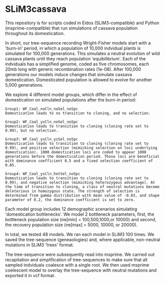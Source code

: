 # SLiM3cassava
This repository is for scripts coded in Eidos (SLiM3-compatible) and Python (msprime-compatible) that run simulations of cassava population throughout its domestication. 

In short, our tree-sequence recording Wright-Fisher models start with a 'burn-in' period, in which a population of 10,000 indvidual plants is simulated for 100,000 generations. This simulates a neutral evolution  of wild cassava plants until they reach population 'equibilibrium'. Each of the indviduals has a simplified genome, coded as five chromosomes, each 20mb long with generic recombination rates (1e-08). After 100,000 generations our models induce changes that simulate cassava domestication. Domesticated population is allowed to evolve for another 5,000 generations.

We explore 4 different model groups, which differ in the effect of domestication on simulated populations after the burn-in period:

	Group1: WF_Coal_noCln_noSel_noSpc
	Domestication leads to no transition to cloning, and no selection.

	Group2: WF_Coal_ysCln_noSel_noSpc
	Domestication leads to transition to cloning (cloning rate set to 0.99), but no selection.

	Group3: WF_Coal_ysCln_ysSel_noSpc
	Domestication leads to transition to cloning (cloning rate set to 0.99), and positive selection (mimicking selection on loci underlying domestication). 1000 domestication loci are coded to appear 1000 generations before the domestication period. Those loci are beneficial with dominance coefficient 0.5 and a fixed selection coefficient of 0.05.

	Group4: WF_Coal_ysCln_hetSel_noSpc
	Domestication leads to transition to cloning (cloning rate set to 0.99), and negative selection (mimicking heterozygous advantage). At the time of transition to cloning, a class of neutral mutations become deleterious in homozygous state. The strength of selection is determined from gamma distribution with mean value of -0.03, and shape parameter of 0.2, the dominance coefficient is set to zero.

Each model group includes 12 demographic scenarios simulating 'domestication bottlenecks'. We model 2 bottleneck parameters, first, the bottleneck population size  (ne[min] = 100,500,1000,or 10000) and second, the recovery population size (ne[max] = 5000, 10000, or 20000).

In total, we tested 48 models. We ran each model in SLiM3 100 times. We saved the tree-sequence (geneaologies) and, where applicable, non-neutral mutations in SLiM3 'trees' format.

The tree-sequence were subsequently read into msprime. We carried out recapitation and simplification of tree-sequences to make sure that all sampled indviduals coalesce with a single root. We then used msprime coelescent model to overlay the tree-sequence with neutral mutations and exported it in vcf format.


